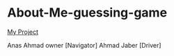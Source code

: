 # About-Me-guessing-game

[My Project](https://anasahmad96.github.io/About-Me-guessing-game/html/ )

[comment]: <> (add unoreder list to my skills and training and experience)
[comment]: <> (add 5 top movies and 5 top places end of my html code)
[comment]: <> (add oreder list to Top 10 places and Movies)
[comment]: <> (add guess game number using loop)
[comment]: <> (add guess game equation using loop and array)
[comment]: <> (add score count )

Anas Ahmad owner [Navigator] Ahmad Jaber [Driver]

